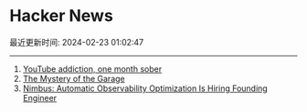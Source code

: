 # Hacker News

最近更新时间: 2024-02-23 01:02:47

--- 
1. [YouTube addiction, one month sober](https://www.sophiajt.com/youtube-addiction-one-month-sober/) 
2. [The Mystery of the Garage](https://www.strangeloopcanon.com/p/the-mystery-of-the-garage) 
3. [Nimbus: Automatic Observability Optimization Is Hiring Founding Engineer](https://www.ycombinator.com/companies/nimbus-3/jobs/TgQFIkz-founding-engineer) 
